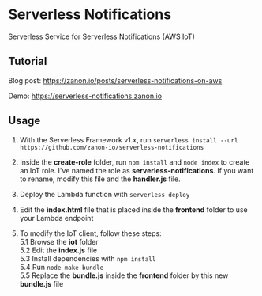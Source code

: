 # Serverless Notifications
Serverless Service for Serverless Notifications (AWS IoT)

## Tutorial

Blog post: https://zanon.io/posts/serverless-notifications-on-aws

Demo: https://serverless-notifications.zanon.io

## Usage

1. With the Serverless Framework v1.x, run `serverless install --url https://github.com/zanon-io/serverless-notifications`

2. Inside the **create-role** folder, run `npm install` and `node index` to create an IoT role. I've named the role as **serverless-notifications**. If you want to rename, modify this file and the **handler.js** file.

3. Deploy the Lambda function with `serverless deploy`

4. Edit the **index.html** file that is placed inside the **frontend** folder to use your Lambda endpoint

5. To modify the IoT client, follow these steps:  
    5.1 Browse the **iot** folder  
    5.2 Edit the **index.js** file   
    5.3 Install dependencies with `npm install`      
    5.4 Run `node make-bundle`  
    5.5 Replace the **bundle.js** inside the **frontend** folder by this new **bundle.js** file  
